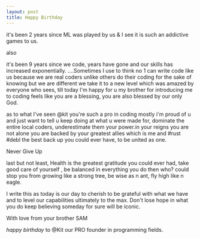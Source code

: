 ```yaml
---
layout: post
title: Happy Birthday
---
```


it's been 2 years since ML was played by us & I see it is such an addictive games to us.

also 

it's been 9 years since we code, years have gone and our skills has increased exponentially.
....Sometimes I use to think no 1 can write code like us because we are real coders unlike others do their coding for the sake of knowing but we are different we take it to a new level which was amazed by everyone who sees, till today I'm happy for u my brother for introducing me to coding feels like you are a blessing, you are also blessed by our only God.


as to what I've seen @kit you're such a pro in coding mostly i'm proud of u and just want to tell u keep doing at what u were made for, dominate the entire local coders, underestimate them your power.in your reigns you are not alone you are backed by your greatest allies which is me and #rust #debl the best back up you could ever have, to be united as one. 

Never Give Up 

last but not least, Health is the greatest gratitude you could ever had, take good care of yourself , be balanced in everything you do then who? could stop you from growing like a strong tree, be wise as n ant, fly high like n eagle.

I write this as today is our day to cherish to be grateful with what we have and to level our capabilities ultimately to the max. Don't lose hope in what you do keep believing someday for sure will be iconic.

With love from your brother SAM

*happy birthday* to @Kit our PRO founder in programming fields. 



